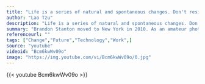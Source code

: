 ```yaml
---
title: "Life is a series of natural and spontaneous changes. Don't resist them; that only creates sorrow. Let reality be reality. Let things flow naturally forward in whatever way they like."
author: "Lao Tzu"
description: "Life is a series of natural and spontaneous changes. Don't resist them; that only creates sorrow. Let reality be reality. Let things flow naturally forward in whatever way they like. - Lao Tzu quotes from GetInspired365.com"
summary: "Brandon Stanton moved to New York in 2010. As an amateur photographer, he was fascinated by the crowds of characters throughout the city. He began to take street portraits of the people he met and share them in an album on his Facebook timeline named, Humans of New York. As his photos started to gain a following, he created a Facebook Page that started a movement. There are “Humans of …” Facebook Pages for nearly every major city in the world, while the HONY photographer himself is something of "
referenceurl: ""
tags: ["Change","Future","Technology","Work",]
source: "youtube"
videoid: "Bcm6kwWv09o"
image: "https://img.youtube.com/vi/Bcm6kwWv09o/0.jpg"
---
```


{{< youtube Bcm6kwWv09o >}}
